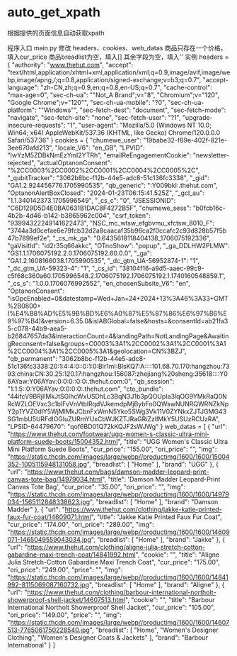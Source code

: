 # auto_get_xpath

根据提供的页面信息自动获取xpath

程序入口
main.py
修改 headers、cookies、web_datas
商品只存在一个价格，填入cur_price
商品breadlist为空，填入[]
其余字段为空，填入''
实例
headers = {
        "authority": "www.thehut.com",
        "accept": "text/html,application/xhtml+xml,application/xml;q=0.9,image/avif,image/webp,image/apng,*/*;q=0.8,application/signed-exchange;v=b3;q=0.7",
        "accept-language": "zh-CN,zh;q=0.9,en;q=0.8,en-US;q=0.7",
        "cache-control": "max-age=0",
        "sec-ch-ua": "\"Not_A Brand\";v=\"8\", \"Chromium\";v=\"120\", \"Google Chrome\";v=\"120\"",
        "sec-ch-ua-mobile": "?0",
        "sec-ch-ua-platform": "\"Windows\"",
        "sec-fetch-dest": "document",
        "sec-fetch-mode": "navigate",
        "sec-fetch-site": "none",
        "sec-fetch-user": "?1",
        "upgrade-insecure-requests": "1",
        "user-agent": "Mozilla/5.0 (Windows NT 10.0; Win64; x64) AppleWebKit/537.36 (KHTML, like Gecko) Chrome/120.0.0.0 Safari/537.36"
    }
cookies = {
        "chumewe_user": "19babe32-f89e-402f-821e-3ee670afd213",
        "locale_V6": "en_GB",
        "LPVID": "IwYzM5ZDBkNmEzYmI2YTRh",
        "emailReEngagementCookie": "newsletter-rejected",
        "actualOptanonConsent": "%2CC0003%2CC0002%2CC0001%2CC0004%2CC0005%2C",
        "_qubitTracker": "3062b8bc-f12b-44e5-adc8-51c136fc3338",
        "_gid": "GA1.2.924456776.1705990535",
        "qb_generic": ":Y009bkI:.thehut.com",
        "OptanonAlertBoxClosed": "2024-01-23T06:15:41.525Z",
        "_gcl_au": "1.1.340142373.1705996549",
        "_cs_c": "0",
        "JSESSIONID": "C6D129D5D4E0BA0631B1DAC8F4272B5F",
        "chumewe_sess": "b0fcb16c-4b2b-4d46-b142-b3865962c004",
        "csrf_token": "93994322249141622473",
        "NSC_mc_wtsw_efgbvmu_xfctsw_8010_F": "3744a3d0cefae6e79fcb32d2a8caacaf35b96ca2f0ccafc2c93d828b57f5b47b7899ef2e",
        "_cs_mk_ga": "0.6435618118404138_1706075192336",
        "gaVisitId": "id2r35q66akkc",
        "OTnoShow": "popup",
        "_ga_DDLHW2PLMW": "GS1.1.1706075192.2.0.1706075192.60.0.0",
        "_ga": "GA1.2.1608166038.1705990535",
        "_dc_gtm_UA-56952874-1": "1",
        "_dc_gtm_UA-59323-4": "1",
        "_cs_id": "38104f16-a9d5-aaec-99c9-c5f68c360a60.1705996548.2.1706075192.1706075192.1.1740160548859.1",
        "_cs_s": "1.0.0.1706076992552",
        "en_chosenSubsite_V6": "en",
        "OptanonConsent": "isGpcEnabled=0&datestamp=Wed+Jan+24+2024+13%3A46%3A33+GMT%2B0800+(%E4%B8%AD%E5%9B%BD%E6%A0%87%E5%87%86%E6%97%B6%E9%97%B4)&version=6.35.0&isIABGlobal=false&hosts=&consentId=ab21fa35-c078-44b9-aea5-b26847657da3&interactionCount=4&landingPath=NotLandingPage&AwaitingReconsent=false&groups=C0003%3A1%2CC0002%3A1%2CC0001%3A1%2CC0004%3A1%2CC0005%3A1&geolocation=CN%3BZJ",
        "qb_permanent": "3062b8bc-f12b-44e5-adc8-51c136fc3338:20:1:4:4:0::0:1:0:Blr1mI:BlsKQ7:A::::101.68.70.170:hangzhou:7393:china:CN:30.25:120.17:hangzhou:156087:zhejiang%20sheng:35618::::Y06AYaw:Y06AYav:0:0:0::0:0:.thehut.com:0",
        "qb_session": "1:1:5::0:Y06AYav:0:0:0:0:.thehut.com",
        "cto_bundle": "44ifcV9BRjIlMkJtSGlhcWxUSDhLc3BqN3J1b3pQOUpIa3lqOG9YMkRaQ0NRcWZLOEVxc3c1blFvVnVtblRqdVJkemdpMjBybFo0QWswNUNRQWRNZkNpY2p1YVZ0dlY5WjMlMkJCbnFxWmN5Yko5SWg3Vk11V0ZYNkxZJTJGMG43SG1mbU5URFdIOGluZURmYUxCbWJKZTJRaGRiZzIlMkY5USUzRCUzRA",
        "LPSID-64479670": "qof6BD01Q72kKQJF2sWJWg"
    }
web_datas = [
    {
        "url": "https://www.thehut.com/footwear/ugg-women-s-classic-ultra-mini-platform-suede-boots/15004352.html",
        "title": "UGG Women's Classic Ultra Mini Platform Suede Boots",
        "cur_price": "155.00",
        "ori_price": "",
        "img": "https://static.thcdn.com/images/large/webp//productimg/1600/1600/15004352-1005115948131058.jpg",
        "breadlist": [
            "Home"
        ],
        "brand": "UGG"
    },
    {
        "url": "https://www.thehut.com/bags/damson-madder-leopard-print-canvas-tote-bag/14979034.html",
        "title": 'Damson Madder Leopard-Print Canvas Tote Bag',
        "cur_price": "35.00",
        "ori_price": "",
        "img": "https://static.thcdn.com/images/large/webp//productimg/1600/1600/14979034-1565112848338623.jpg",
        "breadlist": [
            "Home"
        ],
        "brand": "Damson Madder"
    },
    {
        "url": "https://www.thehut.com/clothing/jakke-katie-printed-faux-fur-coat/14609071.html",
        "title": "Jakke Katie Printed Faux Fur Coat",
        "cur_price": "174.00",
        "ori_price": "289.00",
        "img": "https://static.thcdn.com/images/large/webp//productimg/1600/1600/14609071-1465049559043034.jpg",
        "breadlist": [
           "Home"
        ],
        "brand": "Jakke"
    },
    {
        "url": "https://www.thehut.com/clothing/aligne-julia-stretch-cotton-gabardine-maxi-trench-coat/14841992.html",
        "cookie": "",
        "title": "Aligne Julia Stretch-Cotton Gabardine Maxi Trench Coat",
        "cur_price": "175.00",
        "ori_price": "249.00",
        "price": "",
        "img": "https://static.thcdn.com/images/large/webp//productimg/1600/1600/14841992-8115069087160732.jpg",
        "breadlist": [
            "Home"
        ],
        "brand": "Aligne"
    },
    {
        "url": "https://www.thehut.com/clothing/barbour-international-northolt-showerproof-shell-jacket/14607513.html",
        "cookie": "",
        "title": "Barbour International Northolt Showerproof Shell Jacket",
        "cur_price": "105.00",
        "ori_price": "149.00",
        "price": "",
        "img": "https://static.thcdn.com/images/large/webp//productimg/1600/1600/14607513-7765061750228540.jpg",
        "breadlist": [
            "Home",  "Women's Designer Clothing",  "Women's Designer Coats & Jackets"
        ],
        "brand": "Barbour International"
    }
]